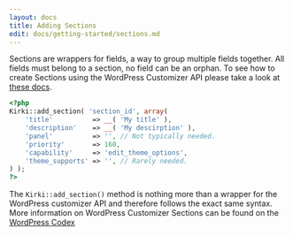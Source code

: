 ```yaml
---
layout: docs
title: Adding Sections
edit: docs/getting-started/sections.md
---
```


Sections are wrappers for fields, a way to group multiple fields together. All fields must belong to a section, no field can be an orphan. To see how to create Sections using the WordPress Customizer API please take a look at [these docs](https://developer.wordpress.org/themes/advanced-topics/customizer-api/#sections).

```php
<?php
Kirki::add_section( 'section_id', array(
    'title'          => __( 'My title' ),
    'description'    => __( 'My descirption' ),
    'panel'          => '', // Not typically needed.
    'priority'       => 160,
    'capability'     => 'edit_theme_options',
    'theme_supports' => '', // Rarely needed.
) );
?>
```

The `Kirki::add_section()` method is nothing more than a wrapper for the WordPress customizer API and therefore follows the exact same syntax. More information on WordPress Customizer Sections can be found on the [WordPress Codex](https://developer.wordpress.org/themes/advanced-topics/customizer-api/#sections)
